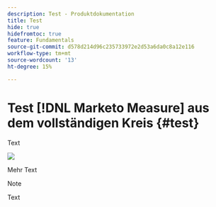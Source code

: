 ```yaml
---
description: Test - Produktdokumentation
title: Test
hide: true
hidefromtoc: true
feature: Fundamentals
source-git-commit: d578d214d96c235733972e2d53a6da0c8a12e116
workflow-type: tm+mt
source-wordcount: '13'
ht-degree: 15%

---
```


# Test [!DNL Marketo Measure] aus dem vollständigen Kreis {#test}

Text

![](assets/drilldown_3.gif)

Mehr Text

>[!NOTE]
>
>Text
